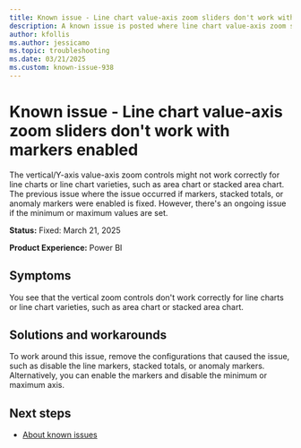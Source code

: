 ```yaml
---
title: Known issue - Line chart value-axis zoom sliders don't work with markers enabled
description: A known issue is posted where line chart value-axis zoom sliders don't work with markers enabled.
author: kfollis
ms.author: jessicamo
ms.topic: troubleshooting  
ms.date: 03/21/2025
ms.custom: known-issue-938
---
```


# Known issue - Line chart value-axis zoom sliders don't work with markers enabled

The vertical/Y-axis value-axis zoom controls might not work correctly for line charts or line chart varieties, such as area chart or stacked area chart. The previous issue where the issue occurred if markers, stacked totals, or anomaly markers were enabled is fixed. However, there's an ongoing issue if the minimum or maximum values are set.

**Status:** Fixed: March 21, 2025

**Product Experience:** Power BI

## Symptoms

You see that the vertical zoom controls don't work correctly for line charts or line chart varieties, such as area chart or stacked area chart.

## Solutions and workarounds

To work around this issue, remove the configurations that caused the issue, such as disable the line markers, stacked totals, or anomaly markers. Alternatively, you can enable the markers and disable the minimum or maximum axis.

## Next steps

- [About known issues](https://support.fabric.microsoft.com/known-issues)

